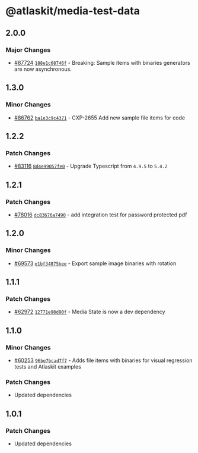 # @atlaskit/media-test-data

## 2.0.0

### Major Changes

- [#87724](https://stash.atlassian.com/projects/CONFCLOUD/repos/confluence-frontend/pull-requests/87724) [`188e1c68746f`](https://stash.atlassian.com/projects/CONFCLOUD/repos/confluence-frontend/commits/188e1c68746f) - Breaking: Sample items with binaries generators are now asynchronous.

## 1.3.0

### Minor Changes

- [#86762](https://stash.atlassian.com/projects/CONFCLOUD/repos/confluence-frontend/pull-requests/86762) [`ba1e3c9c4371`](https://stash.atlassian.com/projects/CONFCLOUD/repos/confluence-frontend/commits/ba1e3c9c4371) - CXP-2655 Add new sample file items for code

## 1.2.2

### Patch Changes

- [#83116](https://stash.atlassian.com/projects/CONFCLOUD/repos/confluence-frontend/pull-requests/83116) [`8d4e99057fe0`](https://stash.atlassian.com/projects/CONFCLOUD/repos/confluence-frontend/commits/8d4e99057fe0) - Upgrade Typescript from `4.9.5` to `5.4.2`

## 1.2.1

### Patch Changes

- [#78016](https://stash.atlassian.com/projects/CONFCLOUD/repos/confluence-frontend/pull-requests/78016) [`dc83676a7490`](https://stash.atlassian.com/projects/CONFCLOUD/repos/confluence-frontend/commits/dc83676a7490) - add integration test for password protected pdf

## 1.2.0

### Minor Changes

- [#69573](https://stash.atlassian.com/projects/CONFCLOUD/repos/confluence-frontend/pull-requests/69573) [`e1bf34875bee`](https://stash.atlassian.com/projects/CONFCLOUD/repos/confluence-frontend/commits/e1bf34875bee) - Export sample image binaries with rotation

## 1.1.1

### Patch Changes

- [#62972](https://stash.atlassian.com/projects/CONFCLOUD/repos/confluence-frontend/pull-requests/62972) [`12771e98d90f`](https://stash.atlassian.com/projects/CONFCLOUD/repos/confluence-frontend/commits/12771e98d90f) - Media State is now a dev dependency

## 1.1.0

### Minor Changes

- [#60253](https://stash.atlassian.com/projects/CONFCLOUD/repos/confluence-frontend/pull-requests/60253) [`96be7bcad7f7`](https://stash.atlassian.com/projects/CONFCLOUD/repos/confluence-frontend/commits/96be7bcad7f7) - Adds file items with binaries for visual regression tests and Atlaskit examples

### Patch Changes

- Updated dependencies

## 1.0.1

### Patch Changes

- Updated dependencies
